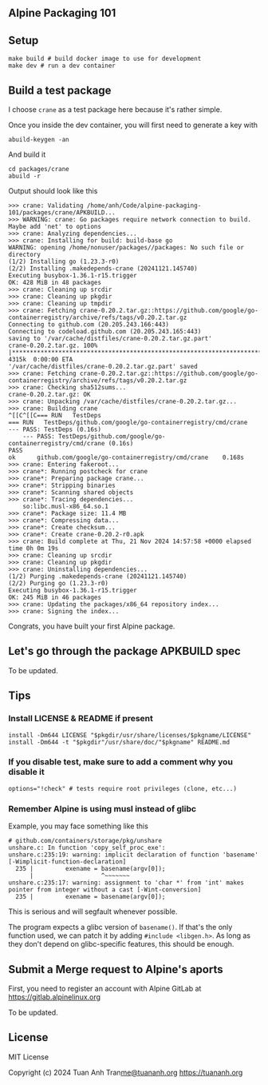 Alpine Packaging 101
--------------------

## Setup

```shell
make build # build docker image to use for development
make dev # run a dev container
```

## Build a test package

I choose `crane` as a test package here because it's rather simple.

Once you inside the dev container, you will first need to generate a key with

```shell
abuild-keygen -an
```

And build it

```shell
cd packages/crane
abuild -r
```

Output should look like this

```
>>> crane: Validating /home/anh/Code/alpine-packaging-101/packages/crane/APKBUILD...
>>> WARNING: crane: Go packages require network connection to build. Maybe add 'net' to options
>>> crane: Analyzing dependencies...
>>> crane: Installing for build: build-base go
WARNING: opening /home/nonuser/packages//packages: No such file or directory
(1/2) Installing go (1.23.3-r0)
(2/2) Installing .makedepends-crane (20241121.145740)
Executing busybox-1.36.1-r15.trigger
OK: 428 MiB in 48 packages
>>> crane: Cleaning up srcdir
>>> crane: Cleaning up pkgdir
>>> crane: Cleaning up tmpdir
>>> crane: Fetching crane-0.20.2.tar.gz::https://github.com/google/go-containerregistry/archive/refs/tags/v0.20.2.tar.gz
Connecting to github.com (20.205.243.166:443)
Connecting to codeload.github.com (20.205.243.165:443)
saving to '/var/cache/distfiles/crane-0.20.2.tar.gz.part'
crane-0.20.2.tar.gz. 100% |************************************************************************************************************************| 4315k  0:00:00 ETA
'/var/cache/distfiles/crane-0.20.2.tar.gz.part' saved
>>> crane: Fetching crane-0.20.2.tar.gz::https://github.com/google/go-containerregistry/archive/refs/tags/v0.20.2.tar.gz
>>> crane: Checking sha512sums...
crane-0.20.2.tar.gz: OK
>>> crane: Unpacking /var/cache/distfiles/crane-0.20.2.tar.gz...
>>> crane: Building crane
^[[C^[[C=== RUN   TestDeps
=== RUN   TestDeps/github.com/google/go-containerregistry/cmd/crane
--- PASS: TestDeps (0.16s)
    --- PASS: TestDeps/github.com/google/go-containerregistry/cmd/crane (0.16s)
PASS
ok  	github.com/google/go-containerregistry/cmd/crane	0.168s
>>> crane: Entering fakeroot...
>>> crane*: Running postcheck for crane
>>> crane*: Preparing package crane...
>>> crane*: Stripping binaries
>>> crane*: Scanning shared objects
>>> crane*: Tracing dependencies...
	so:libc.musl-x86_64.so.1
>>> crane*: Package size: 11.4 MB
>>> crane*: Compressing data...
>>> crane*: Create checksum...
>>> crane*: Create crane-0.20.2-r0.apk
>>> crane: Build complete at Thu, 21 Nov 2024 14:57:58 +0000 elapsed time 0h 0m 19s
>>> crane: Cleaning up srcdir
>>> crane: Cleaning up pkgdir
>>> crane: Uninstalling dependencies...
(1/2) Purging .makedepends-crane (20241121.145740)
(2/2) Purging go (1.23.3-r0)
Executing busybox-1.36.1-r15.trigger
OK: 245 MiB in 46 packages
>>> crane: Updating the packages/x86_64 repository index...
>>> crane: Signing the index...
```

Congrats, you have built your first Alpine package.

## Let's go through the package APKBUILD spec

To be updated.

## Tips

### Install LICENSE & README if present

```
install -Dm644 LICENSE "$pkgdir/usr/share/licenses/$pkgname/LICENSE"
install -Dm644 -t "$pkgdir"/usr/share/doc/"$pkgname" README.md
```

### If you disable test, make sure to add a comment why you disable it

```
options="!check" # tests require root privileges (clone, etc...)
```

### Remember Alpine is using musl instead of glibc

Example, you may face something like this

```
# github.com/containers/storage/pkg/unshare
unshare.c: In function 'copy_self_proc_exe':
unshare.c:235:19: warning: implicit declaration of function 'basename' [-Wimplicit-function-declaration]
  235 |         exename = basename(argv[0]);
      |                   ^~~~~~~~
unshare.c:235:17: warning: assignment to 'char *' from 'int' makes pointer from integer without a cast [-Wint-conversion]
  235 |         exename = basename(argv[0]);
```

This is serious and will segfault whenever possible.

The program expects a glibc version of `basename()`. If that's the only function used, we can patch it by adding `#include <libgen.h>`. As long as they don't depend on glibc-specific features, this should be enough.


## Submit a Merge request to Alpine's aports

First, you need to register an account with Alpine GitLab at https://gitlab.alpinelinux.org

To be updated.

## License

MIT License

Copyright (c) 2024 Tuan Anh Tran<me@tuananh.org> https://tuananh.org


